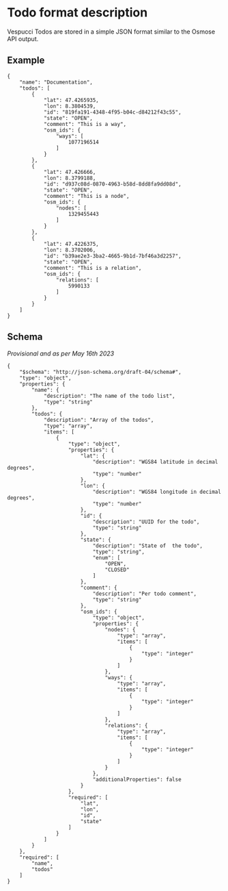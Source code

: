 # Todo format description

Vespucci Todos are stored in a simple JSON format similar to the Osmose API output.

## Example

    {
        "name": "Documentation",
        "todos": [
            {
                "lat": 47.4265935,
                "lon": 8.3804539,
                "id": "819fa191-4348-4f95-b04c-d84212f43c55",
                "state": "OPEN",
                "comment": "This is a way",
                "osm_ids": {
                    "ways": [
                        1077196514
                    ]
                }
            },
            {
                "lat": 47.426666,
                "lon": 8.3799188,
                "id": "d937c08d-0870-4963-b58d-8dd8fa9dd08d",
                "state": "OPEN",
                "comment": "This is a node",
                "osm_ids": {
                    "nodes": [
                        1329455443
                    ]
                }
            },
            {
                "lat": 47.4226375,
                "lon": 8.3702006,
                "id": "b39ae2e3-3ba2-4665-9b1d-7bf46a3d2257",
                "state": "OPEN",
                "comment": "This is a relation",
                "osm_ids": {
                    "relations": [
                        5990133
                    ]
                }
            }
        ]
    }


## Schema

_Provisional and as per May 16th 2023_

    {
        "$schema": "http://json-schema.org/draft-04/schema#",
        "type": "object",
        "properties": {
            "name": {
                "description": "The name of the todo list",
                "type": "string"
            },
            "todos": {
                "description": "Array of the todos",
                "type": "array",
                "items": [
                    {
                        "type": "object",
                        "properties": {
                            "lat": {
                                "description": "WGS84 latitude in decimal degrees",
                                "type": "number"
                            },
                            "lon": {
                                "description": "WGS84 longitude in decimal degrees",
                                "type": "number"
                            },
                            "id": {
                                "description": "UUID for the todo",
                                "type": "string"
                            },
                            "state": {
                                "description": "State of  the todo",
                                "type": "string",
                                "enum": [
                                    "OPEN",
                                    "CLOSED"
                                ]
                            },
                            "comment": {
                                "description": "Per todo comment",
                                "type": "string"
                            },
                            "osm_ids": {
                                "type": "object",
                                "properties": {
                                    "nodes": {
                                        "type": "array",
                                        "items": [
                                            {
                                                "type": "integer"
                                            }
                                        ]
                                    },
                                    "ways": {
                                        "type": "array",
                                        "items": [
                                            {
                                                "type": "integer"
                                            }
                                        ]
                                    },
                                    "relations": {
                                        "type": "array",
                                        "items": [
                                            {
                                                "type": "integer"
                                            }
                                        ]
                                    }
                                },
                                "additionalProperties": false
                            }
                        },
                        "required": [
                            "lat",
                            "lon",
                            "id",
                            "state"
                        ]
                    }
                ]
            }
        },
        "required": [
            "name",
            "todos"
        ]
    }
